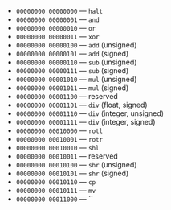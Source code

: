 -   `00000000 00000000` &mdash; `halt`
-   `00000000 00000001` &mdash; `and`
-   `00000000 00000010` &mdash; `or`
-   `00000000 00000011` &mdash; `xor`
-   `00000000 00000100` &mdash; `add` (unsigned)
-   `00000000 00000101` &mdash; `add` (signed)
-   `00000000 00000110` &mdash; `sub` (unsigned)
-   `00000000 00000111` &mdash; `sub` (signed)
-   `00000000 00001010` &mdash; `mul` (unsigned)
-   `00000000 00001011` &mdash; `mul` (signed)
-   `00000000 00001100` &mdash; reserved
-   `00000000 00001101` &mdash; `div` (float, signed)
-   `00000000 00001110` &mdash; `div` (integer, unsigned)
-   `00000000 00001111` &mdash; `div` (integer, signed)
-   `00000000 00010000` &mdash; `rotl`
-   `00000000 00010001` &mdash; `rotr`
-   `00000000 00010010` &mdash; `shl`
-   `00000000 00010011` &mdash; reserved
-   `00000000 00010100` &mdash; `shr` (unsigned)
-   `00000000 00010101` &mdash; `shr` (signed)
-   `00000000 00010110` &mdash; `cp`
-   `00000000 00010111` &mdash; `mv`
-   `00000000 00011000` &mdash; ``
